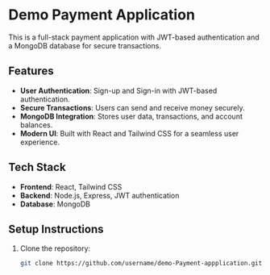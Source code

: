 # Demo Payment Application

This is a full-stack payment application with JWT-based authentication and a MongoDB database for secure transactions.

## Features

- **User Authentication**: Sign-up and Sign-in with JWT-based authentication.
- **Secure Transactions**: Users can send and receive money securely.
- **MongoDB Integration**: Stores user data, transactions, and account balances.
- **Modern UI**: Built with React and Tailwind CSS for a seamless user experience.

## Tech Stack

- **Frontend**: React, Tailwind CSS
- **Backend**: Node.js, Express, JWT authentication
- **Database**: MongoDB

## Setup Instructions

1. Clone the repository:
   ```sh
   git clone https://github.com/username/demo-Payment-appplication.git
